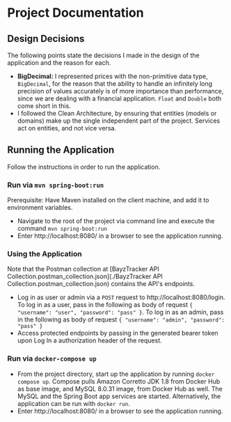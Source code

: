 # Project Documentation

## Design Decisions
The following points state the decisions I made in the design of the application and the reason for each.

* **BigDecimal:** I represented prices with the non-primitive data type, `BigDecimal`, for the reason that the ability to handle an infinitely long precision of values accurately is of more importance than performance, since we are dealing with a financial application. `Float` and `Double` both come short in this.
* I followed the Clean Architecture, by ensuring that entities (models or domains) make up the single independent part of the project. Services act on entities, and not vice versa. 

## Running the Application
Follow the instructions in order to run the application.

### Run via ``mvn spring-boot:run``
Prerequisite: Have Maven installed on the client machine, and add it to environment variables.

* Navigate to the root of the project via command line and execute the command ``mvn spring-boot:run``
* Enter http://localhost:8080/ in a browser to see the application running.

### Using the Application

Note that the Postman collection at [BayzTracker API Collection.postman_collection.json](./BayzTracker API Collection.postman_collection.json) contains the API's endpoints.

* Log in as user or admin via a ``POST`` request to http://localhost:8080/login. To log in as a user, pass in the following as body of request ``{
  "username": "user",
  "password": "pass"
  }``. To log in as an admin, pass in the following as body of request ``{
  "username": "admin",
  "password": "pass"
  }``
* Access protected endpoints by passing in the generated bearer token upon Log In a authorization header of the request.

### Run via ``docker-compose up``

* From the project directory, start up the application by running `docker compose up`. Compose pulls Amazon Corretto JDK 1.8 from Docker Hub as base image, and MySQL 8.0.31 image, from Docker Hub as well. The MySQL and the Spring Boot app services are started. Alternatively, the application can be run with `docker run`.
* Enter http://localhost:8080/ in a browser to see the application running.